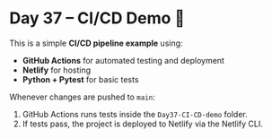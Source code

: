 # Day 37 – CI/CD Demo 🚀

This is a simple **CI/CD pipeline example** using:
- **GitHub Actions** for automated testing and deployment
- **Netlify** for hosting
- **Python + Pytest** for basic tests

Whenever changes are pushed to `main`:
1. GitHub Actions runs tests inside the `Day37-CI-CD-demo` folder.
2. If tests pass, the project is deployed to Netlify via the Netlify CLI.
